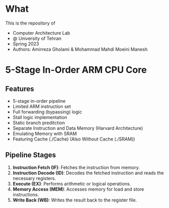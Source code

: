 # What
This is the repository of 
-	Computer Architecture Lab 
-	@ University of Tehran
-	Spring 2023
-	Authors: Amirreza Gholami & Mohammad Mahdi Moeini Manesh

# 5-Stage In-Order ARM CPU Core

## Features

- 5-stage in-order pipeline
- Limited ARM instruction set
- Full forwarding (bypassing) logic
- Stall logic implementation
- Static branch preditction
- Separate Instruction and Data Memory (Harvard Architecture)
- Emulating Memory with SRAM
- Featuring Cache (./Cache) (Also Without Cache (./SRAM))

## Pipeline Stages

1. **Instruction Fetch (IF)**: Fetches the instruction from memory.
2. **Instruction Decode (ID)**: Decodes the fetched instruction and reads the necessary registers.
3. **Execute (EX)**: Performs arithmetic or logical operations.
4. **Memory Access (MEM)**: Accesses memory for load and store instructions.
5. **Write Back (WB)**: Writes the result back to the register file.



